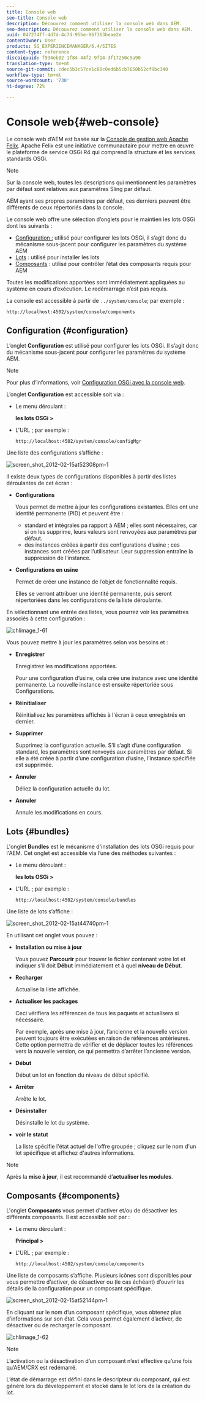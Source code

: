 ```yaml
---
title: Console web
seo-title: Console web
description: Découvrez comment utiliser la console web dans AEM.
seo-description: Découvrez comment utiliser la console web dans AEM.
uuid: 047274ff-4d7d-4c7d-95be-06f363beae2e
contentOwner: User
products: SG_EXPERIENCEMANAGER/6.4/SITES
content-type: reference
discoiquuid: f934eb02-1f84-44f2-9f14-3f17250c9a90
translation-type: tm+mt
source-git-commit: cdec5b3c57ce1c80c0ed6b5cb7650b52cf9bc340
workflow-type: tm+mt
source-wordcount: '730'
ht-degree: 72%

---
```



# Console web{#web-console}

Le console web d’AEM est basée sur la [Console de gestion web Apache Felix](https://felix.apache.org/documentation/subprojects/apache-felix-web-console.html). Apache Felix est une initiative communautaire pour mettre en œuvre le plateforme de service OSGi R4 qui comprend la structure et les services standards OSGi.

>[!NOTE]
>
>Sur la console web, toutes les descriptions qui mentionnent les paramètres par défaut sont relatives aux paramètres Sling par défaut.
>
>AEM ayant ses propres paramètres par défaut, ces derniers peuvent être différents de ceux répertoriés dans la console. 

Le console web offre une sélection d’onglets pour le maintien les lots OSGi dont les suivants :

* [Configuration :](#configuration) utilisé pour configurer les lots OSGi, il s’agit donc du mécanisme sous-jacent pour configurer les paramètres du système AEM
* [Lots](#bundles) : utilisé pour installer les lots
* [Composants](#components) : utilisé pour contrôler l’état des composants requis pour AEM

Toutes les modifications apportées sont immédiatement appliquées au système en cours d’exécution. Le redémarrage n’est pas requis.

La console est accessible à partir de `../system/console`; par exemple :

`http://localhost:4502/system/console/components`

## Configuration {#configuration}

L’onglet **Configuration** est utilisé pour configurer les lots OSGi. Il s’agit donc du mécanisme sous-jacent pour configurer les paramètres du système AEM.

>[!NOTE]
>
>Pour plus d’informations, voir [Configuration OSGi avec la console web](/help/sites-deploying/configuring-osgi.md#osgi-configuration-with-the-web-console).

L’onglet **Configuration** est accessible soit via :

* Le menu déroulant :

   **les lots OSGi >**

* L&#39;URL ; par exemple :

   `http://localhost:4502/system/console/configMgr`

Une liste des configurations s’affiche : 

![screen_shot_2012-02-15at52308pm-1](assets/screen_shot_2012-02-15at52308pm-1.png)

Il existe deux types de configurations disponibles à partir des listes déroulantes de cet écran :

* **Configurations**

    Vous permet de mettre à jour les configurations existantes. Elles ont une identité permanente (PID) et peuvent être :

   * standard et intégrales pa rapport à AEM ; elles sont nécessaires, car si on les supprime, leurs valeurs sont renvoyées aux paramètres par défaut.
   * des instances créées à partir des configurations d’usine ; ces instances sont créées par l’utilisateur. Leur suppression entraîne la suppression de l’instance. 

* **Configurations en usine**

   Permet de créer une instance de l’objet de fonctionnalité requis.

   Elles se verront attribuer une identité permanente, puis seront répertoriées dans les configurations de la liste déroulante.

En sélectionnant une entrée des listes, vous pourrez voir les paramètres associés à cette configuration :

![chlimage_1-61](assets/chlimage_1-61.png)

Vous pouvez mettre à jour les paramètres selon vos besoins et : 

* **Enregistrer**

   Enregistrez les modifications apportées.

   Pour une configuration d’usine, cela crée une instance avec une identité permanente. La nouvelle instance est ensuite répertoriée sous Configurations. 

* **Réinitialiser**

   Réinitialisez les paramètres affichés à l&#39;écran à ceux enregistrés en dernier.

* **Supprimer**

   Supprimez la configuration actuelle. S’il s’agit d’une configuration standard, les paramètres sont renvoyés aux paramètres par défaut. Si elle a été créée à partir d’une configuration d’usine, l’instance spécifiée est supprimée.

* **Annuler**

   Déliez la configuration actuelle du lot.

* **Annuler**

   Annule les modifications en cours.

## Lots {#bundles}

L&#39;onglet **Bundles** est le mécanisme d&#39;installation des lots OSGi requis pour l&#39;AEM. Cet onglet est accessible via l’une des méthodes suivantes : 

* Le menu déroulant :

   **les lots OSGi >**

* L&#39;URL ; par exemple :

   `http://localhost:4502/system/console/bundles`

Une liste de lots s’affiche :

![screen_shot_2012-02-15at44740pm-1](assets/screen_shot_2012-02-15at44740pm-1.png)

En utilisant cet onglet vous pouvez :

* **Installation ou mise à jour**

   Vous pouvez **Parcourir** pour trouver le fichier contenant votre lot et indiquer s&#39;il doit **Début** immédiatement et à quel **niveau de Début**.

* **Recharger**

   Actualise la liste affichée.

* **Actualiser les packages**

   Ceci vérifiera les références de tous les paquets et actualisera si nécessaire.

   Par exemple, après une mise à jour, l’ancienne et la nouvelle version peuvent toujours être exécutées en raison de références antérieures. Cette option permettra de vérifier et de déplacer toutes les références vers la nouvelle version, ce qui permettra d’arrêter l’ancienne version.

* **Début**

   Début un lot en fonction du niveau de début spécifié.

* **Arrêter**

   Arrête le lot.

* **Désinstaller**

   Désinstalle le lot du système.

* **voir le statut**

   La liste spécifie l&#39;état actuel de l&#39;offre groupée ; cliquez sur le nom d&#39;un lot spécifique et affichez d&#39;autres informations.

>[!NOTE]
>
>Après la **mise à jour**, il est recommandé d’**actualiser les modules**.

## Composants {#components}

L&#39;onglet **Composants** vous permet d&#39;activer et/ou de désactiver les différents composants. Il est accessible soit par :

* Le menu déroulant :

   **Principal >**

* L&#39;URL ; par exemple :

   `http://localhost:4502/system/console/components`

Une liste de composants s’affiche. Plusieurs icônes sont disponibles pour vous permettre d’activer, de désactiver ou (le cas échéant) d’ouvrir les détails de la configuration pour un composant spécifique. 

![screen_shot_2012-02-15at52144pm-1](assets/screen_shot_2012-02-15at52144pm-1.png)

En cliquant sur le nom d’un composant spécifique, vous obtenez plus d’informations sur son état. Cela vous permet également d’activer, de désactiver ou de recharger le composant.

![chlimage_1-62](assets/chlimage_1-62.png)

>[!NOTE]
>
>L’activation ou la désactivation d’un composant n’est effective qu’une fois qu’AEM/CRX est redémarré.
>
>L’état de démarrage est défini dans le descripteur du composant, qui est généré lors du développement et stocké dans le lot lors de la création du lot. 

